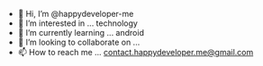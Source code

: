 - 👋 Hi, I’m @happydeveloper-me
- 👀 I’m interested in ... technology
- 🌱 I’m currently learning ... android
- 💞️ I’m looking to collaborate on ... 
- 📫 How to reach me ... contact.happydeveloper.me@gmail.com

<!---
happydeveloper-me/happydeveloper-me is a ✨ special ✨ repository because its `README.md` (this file) appears on your GitHub profile.
You can click the Preview link to take a look at your changes.
--->

